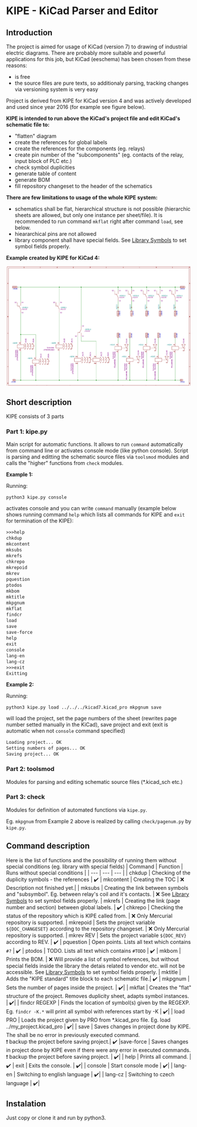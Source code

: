 # KIPE - KiCad Parser and Editor

## Introduction
The project is aimed for usage of KiCad (version 7) to drawing of industrial electric diagrams. There are probably more suitable and powerful applications for this job, but KiCad (eeschema) has been chosen from these reasons:
* is free
* the source files are pure texts, so additionaly parsing, tracking changes via versioning system is very easy

Project is derived from KIPE for KiCad version 4 and was actively developed and used since year 2016 (for example see figure below).

__KIPE is intended to run above the KiCad's project file and edit KiCad's schematic file to:__
* "flatten" diagram
* create the references for global labels
* create the references for the components (eg. relays)
* create pin number of the "subcomponents" (eg. contacts of the relay, input block of PLC etc.)
* check symbol duplicities
* generate table of content 
* generate BOM
* fill repository changeset to the header of the schematics

__There are few limitations to usage of the whole KIPE system:__
* schematics shall be flat, hierarchical structure is not possible (hierarchic sheets are allowed, but only one instance per sheet/file). It is recommended to run command ```mkflat``` right after command ```load```, see below.
* hieararchical pins are not allowed
* library component shall have special fields. See [Library Symbols](_doc/lib_symbols.md) to set symbol fields properly.

__Example created by KIPE for KiCad 4:__

![kicad4_example](_doc/img/kicad4_example.png)

## Short description

KIPE consists of 3 parts

### Part 1: kipe.py

Main script for automatic functions. It allows to run ```command``` automatically from command line or activates console mode (like python console).
Script is parsing and editting the schematic source files via ```toolsmod``` modules and calls the "higher" functions from ```check``` modules.

__Example 1:__

Running:
```
python3 kipe.py console
```
activates console and you can write ```command``` manually (example below shows running command ```help``` which lists all commands for KIPE and ```exit``` for termination of the KIPE):
```
>>>help
chkdup
mkcontent
mksubs
mkrefs
chkrepo
mkrepoid
mkrev
pquestion
ptodos
mkbom
mktitle
mkpgnum
mkflat
findcr
load
save
save-force
help
exit
console
lang-en
lang-cz
>>>exit
Exitting
```


__Example 2:__

Running:
```
python3 kipe.py load ../../../kicad7.kicad_pro mkpgnum save
```
will load the project, set the page numbers of the sheet (rewrites page number setted manually in the KiCad), save project and exit (exit is automatic when not ```console``` command specified)
```
Loading project... OK
Setting numbers of pages... OK
Saving project... OK
```

### Part 2: toolsmod

Modules for parsing and editing schematic source files (*.kicad_sch etc.) 

### Part 3: check

Modules for definition of automated functions via ```kipe.py```. 

Eg. ```mkpgnum``` from Example 2 above is realized by calling ```check/pagenum.py``` by ```kipe.py```.

## Command description

Here is the list of functions and the possibility of running them without special conditions (eg. library with special fields)
| Command | Function | Runs without special conditions |
| --- | --- | --- |
| chkdup  | Checking of the duplicity symbols - the references | :heavy_check_mark:
| mkcontent | Creating the TOC | :x: Description not finished yet.| 
| mksubs | Creating the link between symbols and "subsymbol". Eg. between relay's coil and it's contacts. | :x: See [Library Symbols](_doc/lib_symbols.md) to set symbol fields properly.
| mkrefs | Creating the link (page number and section) between global labels. | :heavy_check_mark:
| chkrepo | Checking the status of the repository which is KIPE called from. | :x: Only Mercurial repository is supported.
| mkrepoid | Sets the project variable ```${DOC_CHANGESET}``` according to the repository changeset. | :x: Only Mercurial repository is supported.
| mkrev REV | Sets the project variable ```${DOC_REV}```  according to REV. | :heavy_check_mark:
| pquestion | Open points. Lists all text which contains ```#?``` | :heavy_check_mark:
| ptodos | TODO. Lists all text which contains ```#TODO``` | :heavy_check_mark:
| mkbom | Prints the BOM. | :x: Will provide a list of symbol references, but without special fields inside the library the detais related to vendor etc. will not be accessible. See [Library Symbols](_doc/lib_symbols.md) to set symbol fields properly.
| mktitle | Adds the "KIPE standard" title block to each schematic file.| :heavy_check_mark:
| mkpgnum | Sets the number of pages inside the project. | :heavy_check_mark:|
| mkflat | Creates the "flat" structure of the project. Removes duplicity sheet, adapts symbol instances. | :heavy_check_mark:|
| findcr REGEXP | Finds the location of symbol(s) given by the REGEXP. Eg. ```findcr -K.*``` will print all symbol with references start by -K | :heavy_check_mark:|
| load PRO | Loads the project given by PRO from \*.kicad_pro file. Eg. load ../my_project.kicad_pro | :heavy_check_mark:|
| save | Saves changes in project done by KIPE.  The shall be no error in previously executed command. <br>:exclamation: backup the project before saving project.| :heavy_check_mark: 
|save-force |  Saves changes in project done by KIPE even if there were any error in executed commands. <br>:exclamation: backup the project before saving project. | :heavy_check_mark:|
| help | Prints all command. | :heavy_check_mark:
| exit | Exits the console. | :heavy_check_mark:|
| console | Start console mode | :heavy_check_mark:| 
| lang-en | Switching to english language | :heavy_check_mark:|
| lang-cz | Switching to czech language | :heavy_check_mark:|

## Instalation
Just copy or clone it and run by python3.
